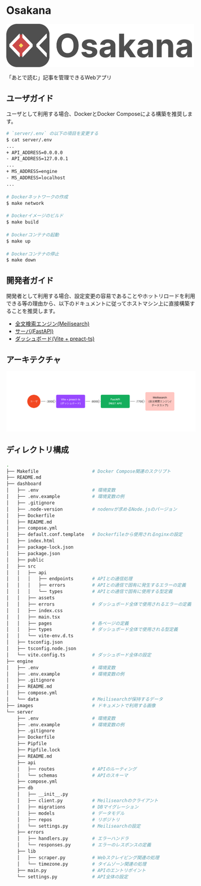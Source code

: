 # Osakana

<img src="./images/logo.png" width="500">

「あとで読む」記事を管理できるWebアプリ

## ユーザガイド

ユーザとして利用する場合、DockerとDocker Composeによる構築を推奨します。

```bash
# `server/.env` の以下の項目を変更する
$ cat server/.env
...
+ API_ADDRESS=0.0.0.0
- API_ADDRESS=127.0.0.1
...
+ MS_ADDRESS=engine
- MS_ADDRESS=localhost
...

# Dockerネットワークの作成
$ make network

# Dockerイメージのビルド
$ make build

# Dockerコンテナの起動
$ make up

# Dockerコンテナの停止
$ make down
```

## 開発者ガイド

開発者として利用する場合、設定変更の容易であることやホットリロードを利用できる等の理由から、以下のドキュメントに従ってホストマシン上に直接構築することを推奨します。

- [全文検索エンジン(Meilisearch)](./engine/README.md)
- [サーバ(FastAPI)](./server/README.md)
- [ダッシュボード(Vite + preact-ts)](./dashboard/README.md)

## アーキテクチャ

<img src="./images/architecture.png" width="800">

## ディレクトリ構成

```bash
.
├── Makefile                    # Docker Compose関連のスクリプト
├── README.md       
├── dashboard
│   ├── .env                    # 環境変数
│   ├── .env.example            # 環境変数の例
│   ├── .gitignore
│   ├── .node-version           # nodenvが求めるNode.jsのバージョン
│   ├── Dockerfile
│   ├── README.md
│   ├── compose.yml
│   ├── default.conf.template   # Dockerfileから使用されるnginxの設定
│   ├── index.html
│   ├── package-lock.json
│   ├── package.json
│   ├── public
│   ├── src
│   │   ├── api
│   │   │   ├── endpoints       # APIとの通信処理
│   │   │   ├── errors          # APIとの通信で固有に発生するエラーの定義
│   │   │   └── types           # APIとの通信で固有に使用する型定義
│   │   ├── assets
│   │   ├── errors              # ダッシュボード全体で使用されるエラーの定義
│   │   ├── index.css
│   │   ├── main.tsx
│   │   ├── pages               # 各ページの定義
│   │   ├── types               # ダッシュボード全体で使用される型定義
│   │   └── vite-env.d.ts
│   ├── tsconfig.json
│   ├── tsconfig.node.json
│   └── vite.config.ts          # ダッシュボード全体の設定
├── engine
│   ├── .env                    # 環境変数
│   ├── .env.example            # 環境変数の例
│   ├── .gitignore
│   ├── README.md
│   ├── compose.yml
│   └── data                    # Meilisearchが保持するデータ
├── images                      # ドキュメントで利用する画像
└── server
    ├── .env                    # 環境変数
    ├── .env.example            # 環境変数の例
    ├── .gitignore
    ├── Dockerfile
    ├── Pipfile
    ├── Pipfile.lock
    ├── README.md
    ├── api
    │   ├── routes              # APIのルーティング
    │   └── schemas             # APIのスキーマ
    ├── compose.yml
    ├── db
    │   ├── __init__.py
    │   ├── client.py           # Meilisearchのクライアント
    │   ├── migrations          # DBマイグレーション
    │   ├── models              # データモデル
    │   ├── repos               # リポジトリ
    │   └── settings.py         # Meilisearchの設定
    ├── errors
    │   ├── handlers.py         # エラーハンドラ
    │   └── responses.py        # エラーのレスポンスの定義
    ├── lib
    │   ├── scraper.py          # Webスクレイピング関連の処理
    │   └── timezone.py         # タイムゾーン関連の処理
    ├── main.py                 # APIのエントリポイント
    └── settings.py             # API全体の設定
```
